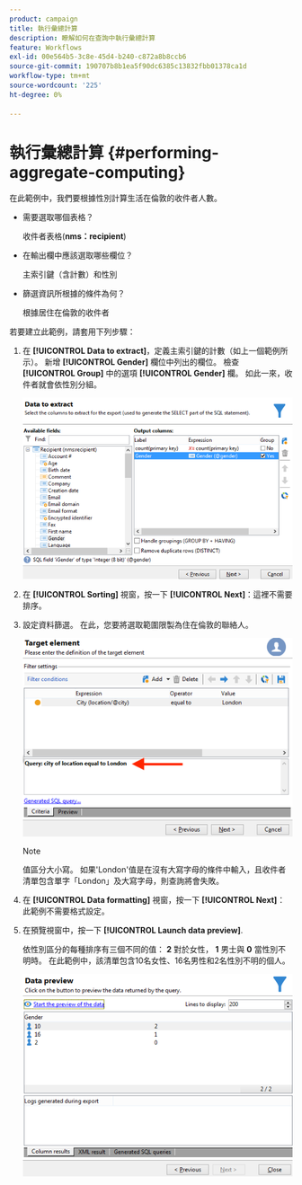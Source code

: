 ```yaml
---
product: campaign
title: 執行彙總計算
description: 瞭解如何在查詢中執行彙總計算
feature: Workflows
exl-id: 00e564b5-3c8e-45d4-b240-c872a8b8ccb6
source-git-commit: 190707b8b1ea5f90dc6385c13832fbb01378ca1d
workflow-type: tm+mt
source-wordcount: '225'
ht-degree: 0%

---
```


# 執行彙總計算 {#performing-aggregate-computing}

在此範例中，我們要根據性別計算生活在倫敦的收件者人數。

* 需要選取哪個表格？

  收件者表格(**nms：recipient**)

* 在輸出欄中應該選取哪些欄位？

  主索引鍵（含計數）和性別

* 篩選資訊所根據的條件為何？

  根據居住在倫敦的收件者

若要建立此範例，請套用下列步驟：

1. 在 **[!UICONTROL Data to extract]**，定義主索引鍵的計數（如上一個範例所示）。 新增 **[!UICONTROL Gender]** 欄位中列出的欄位。 檢查 **[!UICONTROL Group]** 中的選項 **[!UICONTROL Gender]** 欄。 如此一來，收件者就會依性別分組。

   ![](assets/query_editor_nveau_27.png)

1. 在 **[!UICONTROL Sorting]** 視窗，按一下 **[!UICONTROL Next]**：這裡不需要排序。
1. 設定資料篩選。 在此，您要將選取範圍限製為住在倫敦的聯絡人。

   ![](assets/query_editor_22.png)

   >[!NOTE]
   >
   >值區分大小寫。 如果&#39;London&#39;值是在沒有大寫字母的條件中輸入，且收件者清單包含單字「London」及大寫字母，則查詢將會失敗。

1. 在 **[!UICONTROL Data formatting]** 視窗，按一下 **[!UICONTROL Next]**：此範例不需要格式設定。
1. 在預覽視窗中，按一下 **[!UICONTROL Launch data preview]**.

   依性別區分的每種排序有三個不同的值： **2** 對於女性， **1** 男士與 **0** 當性別不明時。 在此範例中，該清單包含10名女性、16名男性和2名性別不明的個人。

   ![](assets/query_editor_agregat_04.png)
